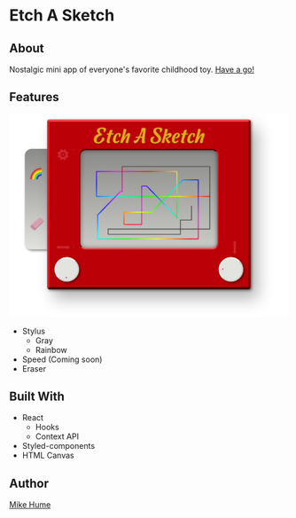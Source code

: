 # Etch A Sketch

## About

Nostalgic mini app of everyone's favorite childhood toy.
[Have a go!](https://mahume.github.io/etch-a-sketch)

## Features

![Etch a Sketch](public/main.png)

- Stylus
  - Gray
  - Rainbow
- Speed (Coming soon)
- Eraser

## Built With

- React
  - Hooks
  - Context API
- Styled-components
- HTML Canvas

## Author

[Mike Hume](https://mahume.github.io/)
